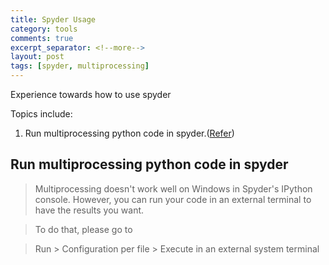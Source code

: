 ```yaml
---
title: Spyder Usage
category: tools
comments: true
excerpt_separator: <!--more-->
layout: post
tags: [spyder, multiprocessing]
---
```

Experience towards how to use spyder

Topics include:
1. Run multiprocessing python code in spyder.([Refer](https://stackoverflow.com/questions/48078722/no-multiprocessing-print-outputs-spyder))
<!--more-->

## Run multiprocessing python code in spyder
> Multiprocessing doesn't work well on Windows in Spyder's IPython console. However, you can run your code in an external terminal to have the results you want.

> To do that, please go to

> Run > Configuration per file > Execute in an external system terminal
